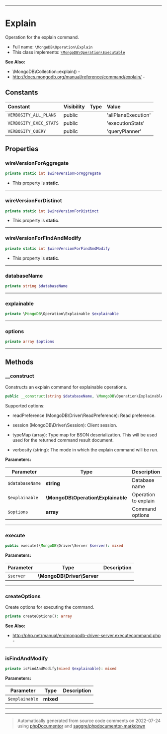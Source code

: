 ***

# Explain

Operation for the explain command.



* Full name: `\MongoDB\Operation\Explain`
* This class implements:
[`\MongoDB\Operation\Executable`](./Executable.md)

**See Also:**

* \MongoDB\Collection::explain() - 
* http://docs.mongodb.org/manual/reference/command/explain/ - 


## Constants

| Constant | Visibility | Type | Value |
|:---------|:-----------|:-----|:------|
|`VERBOSITY_ALL_PLANS`|public| |&#039;allPlansExecution&#039;|
|`VERBOSITY_EXEC_STATS`|public| |&#039;executionStats&#039;|
|`VERBOSITY_QUERY`|public| |&#039;queryPlanner&#039;|

## Properties


### wireVersionForAggregate



```php
private static int $wireVersionForAggregate
```



* This property is **static**.


***

### wireVersionForDistinct



```php
private static int $wireVersionForDistinct
```



* This property is **static**.


***

### wireVersionForFindAndModify



```php
private static int $wireVersionForFindAndModify
```



* This property is **static**.


***

### databaseName



```php
private string $databaseName
```






***

### explainable



```php
private \MongoDB\Operation\Explainable $explainable
```






***

### options



```php
private array $options
```






***

## Methods


### __construct

Constructs an explain command for explainable operations.

```php
public __construct(string $databaseName, \MongoDB\Operation\Explainable $explainable, array $options = []): mixed
```

Supported options:

* readPreference (MongoDB\Driver\ReadPreference): Read preference.

* session (MongoDB\Driver\Session): Client session.

* typeMap (array): Type map for BSON deserialization. This will be used
  used for the returned command result document.

* verbosity (string): The mode in which the explain command will be run.






**Parameters:**

| Parameter | Type | Description |
|-----------|------|-------------|
| `$databaseName` | **string** | Database name |
| `$explainable` | **\MongoDB\Operation\Explainable** | Operation to explain |
| `$options` | **array** | Command options |




***

### execute



```php
public execute(\MongoDB\Driver\Server $server): mixed
```








**Parameters:**

| Parameter | Type | Description |
|-----------|------|-------------|
| `$server` | **\MongoDB\Driver\Server** |  |




***

### createOptions

Create options for executing the command.

```php
private createOptions(): array
```










**See Also:**

* http://php.net/manual/en/mongodb-driver-server.executecommand.php - 

***

### isFindAndModify



```php
private isFindAndModify(mixed $explainable): mixed
```








**Parameters:**

| Parameter | Type | Description |
|-----------|------|-------------|
| `$explainable` | **mixed** |  |




***


***
> Automatically generated from source code comments on 2022-07-24 using [phpDocumentor](http://www.phpdoc.org/) and [saggre/phpdocumentor-markdown](https://github.com/Saggre/phpDocumentor-markdown)
